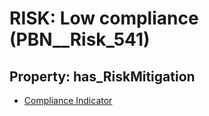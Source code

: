 # RISK: __Low compliance__ (PBN__Risk_541)

## Property: has_RiskMitigation

* [Compliance Indicator](PBN__RiskMitigation_770)

